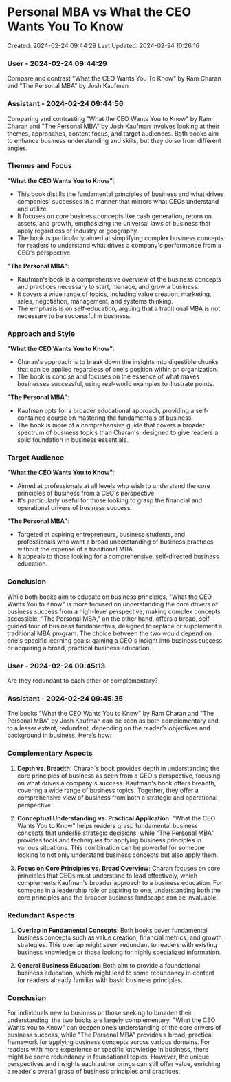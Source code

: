 # Personal MBA vs What the CEO Wants You To Know

Created: 2024-02-24 09:44:29
Last Updated: 2024-02-24 10:26:16

### User - 2024-02-24 09:44:29

Compare and contrast "What the CEO Wants You To Know" by Ram Charan and "The Personal MBA" by Josh Kaufman

### Assistant - 2024-02-24 09:44:56

Comparing and contrasting "What the CEO Wants You to Know" by Ram Charan and "The Personal MBA" by Josh Kaufman involves looking at their themes, approaches, content focus, and target audiences. Both books aim to enhance business understanding and skills, but they do so from different angles.

### Themes and Focus

**"What the CEO Wants You to Know"**:
- This book distills the fundamental principles of business and what drives companies' successes in a manner that mirrors what CEOs understand and utilize.
- It focuses on core business concepts like cash generation, return on assets, and growth, emphasizing the universal laws of business that apply regardless of industry or geography.
- The book is particularly aimed at simplifying complex business concepts for readers to understand what drives a company's performance from a CEO's perspective.

**"The Personal MBA"**:
- Kaufman's book is a comprehensive overview of the business concepts and practices necessary to start, manage, and grow a business.
- It covers a wide range of topics, including value creation, marketing, sales, negotiation, management, and systems thinking.
- The emphasis is on self-education, arguing that a traditional MBA is not necessary to be successful in business.

### Approach and Style

**"What the CEO Wants You to Know"**:
- Charan's approach is to break down the insights into digestible chunks that can be applied regardless of one's position within an organization.
- The book is concise and focuses on the essence of what makes businesses successful, using real-world examples to illustrate points.

**"The Personal MBA"**:
- Kaufman opts for a broader educational approach, providing a self-contained course on mastering the fundamentals of business.
- The book is more of a comprehensive guide that covers a broader spectrum of business topics than Charan's, designed to give readers a solid foundation in business essentials.

### Target Audience

**"What the CEO Wants You to Know"**:
- Aimed at professionals at all levels who wish to understand the core principles of business from a CEO's perspective.
- It's particularly useful for those looking to grasp the financial and operational drivers of business success.

**"The Personal MBA"**:
- Targeted at aspiring entrepreneurs, business students, and professionals who want a broad understanding of business practices without the expense of a traditional MBA.
- It appeals to those looking for a comprehensive, self-directed business education.

### Conclusion

While both books aim to educate on business principles, "What the CEO Wants You to Know" is more focused on understanding the core drivers of business success from a high-level perspective, making complex concepts accessible. "The Personal MBA," on the other hand, offers a broad, self-guided tour of business fundamentals, designed to replace or supplement a traditional MBA program. The choice between the two would depend on one's specific learning goals: gaining a CEO's insight into business success or acquiring a broad, practical business education.

### User - 2024-02-24 09:45:13

Are they redundant to each other or complementary? 

### Assistant - 2024-02-24 09:45:35

The books "What the CEO Wants You to Know" by Ram Charan and "The Personal MBA" by Josh Kaufman can be seen as both complementary and, to a lesser extent, redundant, depending on the reader's objectives and background in business. Here’s how:

### Complementary Aspects

1. **Depth vs. Breadth**: Charan's book provides depth in understanding the core principles of business as seen from a CEO's perspective, focusing on what drives a company's success. Kaufman's book offers breadth, covering a wide range of business topics. Together, they offer a comprehensive view of business from both a strategic and operational perspective.

2. **Conceptual Understanding vs. Practical Application**: "What the CEO Wants You to Know" helps readers grasp fundamental business concepts that underlie strategic decisions, while "The Personal MBA" provides tools and techniques for applying business principles in various situations. This combination can be powerful for someone looking to not only understand business concepts but also apply them.

3. **Focus on Core Principles vs. Broad Overview**: Charan focuses on core principles that CEOs must understand to lead effectively, which complements Kaufman's broader approach to a business education. For someone in a leadership role or aspiring to one, understanding both the core principles and the broader business landscape can be invaluable.

### Redundant Aspects

1. **Overlap in Fundamental Concepts**: Both books cover fundamental business concepts such as value creation, financial metrics, and growth strategies. This overlap might seem redundant to readers with existing business knowledge or those looking for highly specialized information.

2. **General Business Education**: Both aim to provide a foundational business education, which might lead to some redundancy in content for readers already familiar with basic business principles.

### Conclusion

For individuals new to business or those seeking to broaden their understanding, the two books are largely complementary. "What the CEO Wants You to Know" can deepen one’s understanding of the core drivers of business success, while "The Personal MBA" provides a broad, practical framework for applying business concepts across various domains. For readers with more experience or specific knowledge in business, there might be some redundancy in foundational topics. However, the unique perspectives and insights each author brings can still offer value, enriching a reader's overall grasp of business principles and practices.


